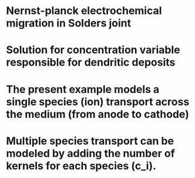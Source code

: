 # Nernst-planck electrochemical migration in Solders joint
# Solution for concentration variable responsible for dendritic deposits
# The present example models a single species (ion) transport across the medium (from anode to cathode)
# Multiple species transport can be modeled by adding the number of kernels for each species (c_i).
